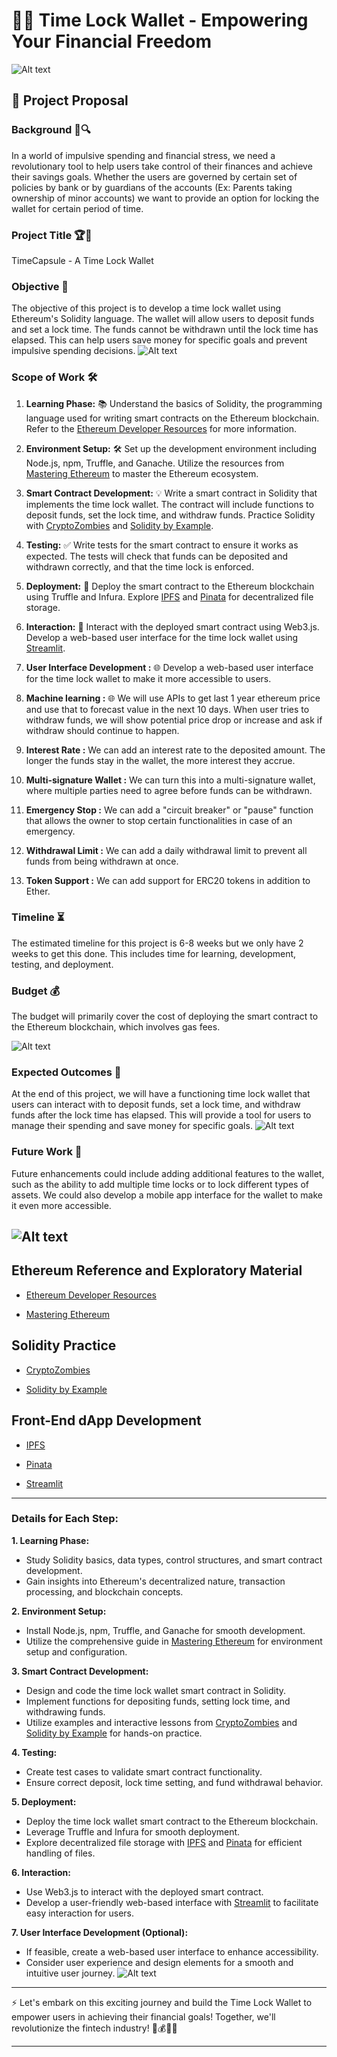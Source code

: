 # 🚀💼 Time Lock Wallet - Empowering Your Financial Freedom

![Alt text](Images/TimeClock.png)

## 📜 Project Proposal

### Background 🌌🔍

In a world of impulsive spending and financial stress, we need a revolutionary tool to help users take control of their finances and achieve their savings goals. Whether the users are governed by certain set of policies by bank or by guardians of the accounts (Ex: Parents taking ownership of minor accounts) we want to provide an option for locking the wallet for certain period of time.

### Project Title 🏆🔐

TimeCapsule - A Time Lock Wallet

### Objective 🎯

The objective of this project is to develop a time lock wallet using Ethereum's Solidity language. The wallet will allow users to deposit funds and set a lock time. The funds cannot be withdrawn until the lock time has elapsed. This can help users save money for specific goals and prevent impulsive spending decisions.
![Alt text](Images/TimeClock1.png)
### Scope of Work 🛠️

1. **Learning Phase:** 📚 Understand the basics of Solidity, the programming language used for writing smart contracts on the Ethereum blockchain. Refer to the [Ethereum Developer Resources](https://ethereum.org/developers/) for more information.

2. **Environment Setup:** 🛠️ Set up the development environment including Node.js, npm, Truffle, and Ganache. Utilize the resources from [Mastering Ethereum](https://github.com/aantonop/ethereumbook) to master the Ethereum ecosystem.

3. **Smart Contract Development:** 💡 Write a smart contract in Solidity that implements the time lock wallet. The contract will include functions to deposit funds, set the lock time, and withdraw funds. Practice Solidity with [CryptoZombies](https://cryptozombies.io/) and [Solidity by Example](https://solidity.readthedocs.io/en/latest/solidity-by-example.html).

4. **Testing:** ✅ Write tests for the smart contract to ensure it works as expected. The tests will check that funds can be deposited and withdrawn correctly, and that the time lock is enforced.

5. **Deployment:** 🚀 Deploy the smart contract to the Ethereum blockchain using Truffle and Infura. Explore [IPFS](https://ipfs.io/) and [Pinata](https://pinata.cloud/) for decentralized file storage.

6. **Interaction:** 🤝 Interact with the deployed smart contract using Web3.js. Develop a web-based user interface for the time lock wallet using [Streamlit](https://docs.streamlit.io/en/stable/).

7. **User Interface Development :** 🌐 Develop a web-based user interface for the time lock wallet to make it more accessible to users.

8. **Machine learning :** 🌐 We will use APIs to get last 1 year ethereum price and use that to forecast value in the next 10 days. When user tries to withdraw funds, we will show potential price drop or increase and ask if withdraw should continue to happen. 

9. **Interest Rate :** We can add an interest rate to the deposited amount. The longer the funds stay in the wallet, the more interest they accrue.
10. **Multi-signature Wallet :** We can turn this into a multi-signature wallet, where multiple parties need to agree before funds can be withdrawn.
11. **Emergency Stop :** We can add a "circuit breaker" or "pause" function that allows the owner to stop certain functionalities in case of an emergency.
12. **Withdrawal Limit :** We can add a daily withdrawal limit to prevent all funds from being withdrawn at once.
13. **Token Support :** We can add support for ERC20 tokens in addition to Ether.


### Timeline ⏳

The estimated timeline for this project is 6-8 weeks but we only have 2 weeks to get this done. This includes time for learning, development, testing, and deployment.

### Budget 💰

The budget will primarily cover the cost of deploying the smart contract to the Ethereum blockchain, which involves gas fees. 

![Alt text](Images/Slash.png)
### Expected Outcomes 🏁

At the end of this project, we will have a functioning time lock wallet that users can interact with to deposit funds, set a lock time, and withdraw funds after the lock time has elapsed. This will provide a tool for users to manage their spending and save money for specific goals.
![Alt text](Images/Slash1.png)

### Future Work 🔮

Future enhancements could include adding additional features to the wallet, such as the ability to add multiple time locks or to lock different types of assets. We could also develop a mobile app interface for the wallet to make it even more accessible.

![Alt text](Images/Future.png)
---

## Ethereum Reference and Exploratory Material

* [Ethereum Developer Resources](https://ethereum.org/developers/)

* [Mastering Ethereum](https://github.com/aantonop/ethereumbook)

## Solidity Practice

* [CryptoZombies](https://cryptozombies.io/)

* [Solidity by Example](https://solidity.readthedocs.io/en/latest/solidity-by-example.html)

## Front-End dApp Development

* [IPFS](https://ipfs.io/)

* [Pinata](https://pinata.cloud/)

* [Streamlit](https://docs.streamlit.io/en/stable/)

---

### Details for Each Step:

**1. Learning Phase:**
- Study Solidity basics, data types, control structures, and smart contract development.
- Gain insights into Ethereum's decentralized nature, transaction processing, and blockchain concepts.

**2. Environment Setup:**
- Install Node.js, npm, Truffle, and Ganache for smooth development.
- Utilize the comprehensive guide in [Mastering Ethereum](https://github.com/aantonop/ethereumbook) for environment setup and configuration.

**3. Smart Contract Development:**
- Design and code the time lock wallet smart contract in Solidity.
- Implement functions for depositing funds, setting lock time, and withdrawing funds.
- Utilize examples and interactive lessons from [CryptoZombies](https://cryptozombies.io/) and [Solidity by Example](https://solidity.readthedocs.io/en/latest/solidity-by-example.html) for hands-on practice.

**4. Testing:**
- Create test cases to validate smart contract functionality.
- Ensure correct deposit, lock time setting, and fund withdrawal behavior.

**5. Deployment:**
- Deploy the time lock wallet smart contract to the Ethereum blockchain.
- Leverage Truffle and Infura for smooth deployment.
- Explore decentralized file storage with [IPFS](https://ipfs.io/) and [Pinata](https://pinata.cloud/) for efficient handling of files.

**6. Interaction:**
- Use Web3.js to interact with the deployed smart contract.
- Develop a user-friendly web-based interface with [Streamlit](https://docs.streamlit.io/en/stable/) to facilitate easy interaction for users.

**7. User Interface Development (Optional):**
- If feasible, create a web-based user interface to enhance accessibility.
- Consider user experience and design elements for a smooth and intuitive user journey.
![Alt text](Images/Future1.png)
---

⚡️ Let's embark on this exciting journey and build the Time Lock Wallet to empower users in achieving their financial goals! Together, we'll revolutionize the fintech industry! 💼💰💪🚀

---